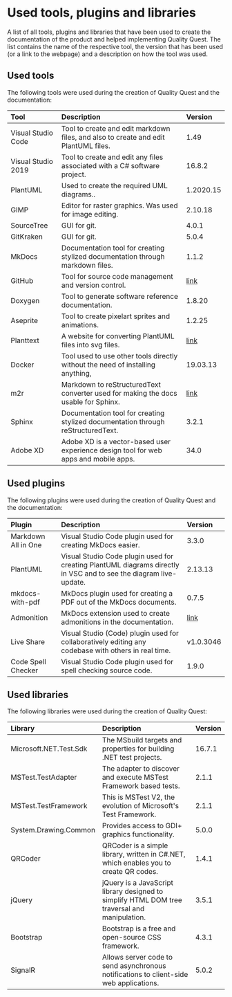# Used tools, plugins and libraries

A list of all tools, plugins and libraries that have been used to create the documentation of the product and helped implementing Quality Quest. The list contains the name of the respective tool, the version that has been used (or a link to the webpage) and a description on how the tool was used.

## Used tools

The following tools were used during the creation of Quality Quest and the documentation:

| Tool               | Description                                                                          | Version                                 |
| :----------------- | :----------------------------------------------------------------------------------- | :-------------------------------------- |
| Visual Studio Code | Tool to create and edit markdown files, and also to create and edit PlantUML files.  | 1.49                                    |
| Visual Studio 2019 | Tool to create and edit any files associated with a C# software project.             | 16.8.2                                  |
| PlantUML           | Used to create the required UML diagrams..                                           | 1.2020.15                               |
| GIMP               | Editor for raster graphics. Was used for image editing.                              | 2.10.18                                 |
| SourceTree         | GUI for git.                                                                         | 4.0.1                                   |
| GitKraken          | GUI for git.                                                                         | 5.0.4                                   |
| MkDocs             | Documentation tool for creating stylized documentation through markdown files.       | 1.1.2                                   |
| GitHub             | Tool for source code management and version control.                                 | [link](https://github.com/)             |
| Doxygen            | Tool to generate software reference documentation.                                   | 1.8.20                                  |
| Aseprite           | Tool to create pixelart sprites and animations.                                      | 1.2.25                                  |
| Planttext          | A website for converting PlantUML files into svg files.                              | [link](https://www.planttext.com/)      |
| Docker             | Tool used to use other tools directly without the need of installing anything,       | 19.03.13                                |
| m2r                | Markdown to reStructuredText converter used for making the docs usable for Sphinx.   | [link](https://github.com/miyakogi/m2r) |
| Sphinx             | Documentation tool for creating stylized documentation through reStructuredText.     | 3.2.1                                   |
| Adobe XD           | Adobe XD is a vector-based user experience design tool for web apps and mobile apps. | 34.0                                    |

</span>

## Used plugins

The following plugins were used during the creation of Quality Quest and the documentation:

| Plugin              | Description                                                                                                       | Version                                                                    |
| :------------------ | :---------------------------------------------------------------------------------------------------------------- | :------------------------------------------------------------------------- |
| Markdown All in One | Visual Studio Code plugin used for creating MkDocs easier.                                                        | 3.3.0                                                                      |
| PlantUML            | Visual Studio Code plugin used for creating PlantUML diagrams directly in VSC and to see the diagram live-update. | 2.13.13                                                                    |
| mkdocs-with-pdf     | MkDocs plugin used for creating a PDF out of the MkDocs documents.                                                | 0.7.5                                                                      |
| Admonition          | MkDocs extension used to create admonitions in the documentation.                                                 | [link](https://squidfunk.github.io/mkdocs-material/reference/admonitions/) |
| Live Share          | Visual Studio (Code) plugin used for collaboratively editing any codebase with others in real time.               | v1.0.3046                                                                  |
| Code Spell Checker  | Visual Studio Code plugin used for spell checking source code.                                                    | 1.9.0                                                                      |


</span>

## Used libraries

The following libraries were used during the creation of Quality Quest:

| Library                | Description                                                                                   | Version |
| :--------------------- | :-------------------------------------------------------------------------------------------- | :------ |
| Microsoft.NET.Test.Sdk | The MSbuild targets and properties for building .NET test projects.                           | 16.7.1  |
| MSTest.TestAdapter     | The adapter to discover and execute MSTest Framework based tests.                             | 2.1.1   |
| MSTest.TestFramework   | This is MSTest V2, the evolution of Microsoft's Test Framework.                               | 2.1.1   |
| System.Drawing.Common  | Provides access to GDI+ graphics functionality.                                               | 5.0.0   |
| QRCoder                | QRCoder is a simple library, written in C#.NET, which enables you to create QR codes.         | 1.4.1   |
| jQuery                 | jQuery is a JavaScript library designed to simplify HTML DOM tree traversal and manipulation. | 3.5.1   |
| Bootstrap              | Bootstrap is a free and open-source CSS framework.                                            | 4.3.1   |
| SignalR                | Allows server code to send asynchronous notifications to client-side web applications.        | 5.0.2   |

</span>
